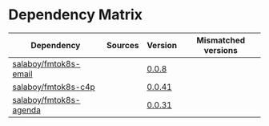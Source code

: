 # Dependency Matrix

Dependency | Sources | Version | Mismatched versions
---------- | ------- | ------- | -------------------
[salaboy/fmtok8s-email](https://github.com/salaboy/fmtok8s-email) |  | [0.0.8](https://github.com/salaboy/fmtok8s-email/releases/tag/v0.0.8) | 
[salaboy/fmtok8s-c4p](https://github.com/salaboy/fmtok8s-c4p) |  | [0.0.41](https://github.com/salaboy/fmtok8s-c4p/releases/tag/v0.0.41) | 
[salaboy/fmtok8s-agenda](https://github.com/salaboy/fmtok8s-agenda) |  | [0.0.31](https://github.com/salaboy/fmtok8s-agenda/releases/tag/v0.0.31) | 
